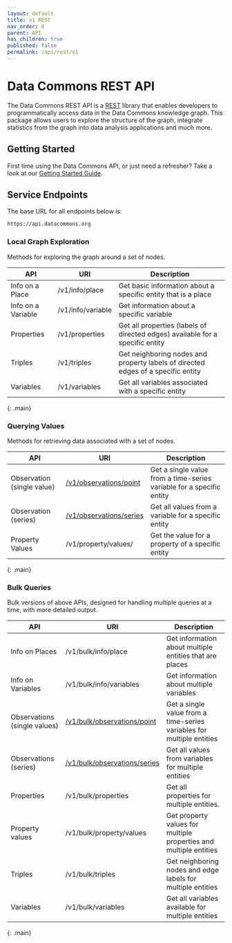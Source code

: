 ```yaml
---
layout: default
title: v1 REST
nav_order: 0
parent: API
has_children: true
published: false
permalink: /api/rest/v1
---
```

 

# Data Commons REST API

 
The Data Commons REST API is a [REST](https://en.wikipedia.org/wiki/Representational_state_transfer) library that enables developers to programmatically access data in the Data Commons knowledge graph. This package allows users to explore the structure of the graph, integrate statistics from the graph into data analysis applications and much more.
 
 

## Getting Started

 
First time using the Data Commons API, or just need a refresher? Take a look at our [Getting Started Guide](/api/rest/v1/getting_started).
 
 

## Service Endpoints

 
The base URL for all endpoints below is:
 
 

```bash
https://api.datacommons.org
```

 
 

### Local Graph Exploration

 
Methods for exploring the graph around a set of nodes.
 
| API | URI | Description |
| --- | --- | ------------|
| Info on a Place |/v1/info/place | Get basic information about a specific entity that is a place |
| Info on a Variable | /v1/info/variable | Get information about a specific variable |
| Properties | /v1/properties | Get all properties (labels of directed edges) available for a specific entity |
| Triples | /v1/triples | Get neighboring nodes and property labels of directed edges of a specific entity
| Variables | /v1/variables | Get all variables associated with a specific entity |
{: .main}
 
 
 

### Querying Values

 
Methods for retrieving data associated with a set of nodes.
 
| API | URI | Description |
| --- | --- | ------------|
| Observation (single value)| [/v1/observations/point](/api/rest/v1/observations/point) | Get a single value from a time-series variable for a specific entity |
| Observation (series) | [/v1/observations/series](/api/rest/v1/observations/series) | Get all values from a variable for a specific entity |
| Property Values | /v1/property/values/ | Get the value for a property of a specific entity |
{: .main}
 
 

### Bulk Queries

 
Bulk versions of above APIs, designed for handling multiple queries at a time, with more detailed output.
 
| API | URI | Description |
| --- | --- | ------------|
| Info on Places | /v1/bulk/info/place | Get information about multiple entities that are places |
| Info on Variables | /v1/bulk/info/variables | Get information about multiple variables |
| Observations (single values)| [/v1/bulk/observations/point](/api/rest/v1/bulk/observations/point) | Get a single value from a time-series variables for multiple entities
| Observations (series) | [/v1/bulk/observations/series](/api/rest/v1/bulk/observations/series) | Get all values from variables for multiple entities |
| Properties | /v1/bulk/properties | Get all properties for multiple entities. |
| Property values | /v1/bulk/property/values | Get property values for multiple properties and multiple entities |
| Triples | /v1/bulk/triples | Get neighboring nodes and edge labels for multiple entities |
| Variables | /v1/bulk/variables | Get all variables available for multiple entities |

{: .main}
